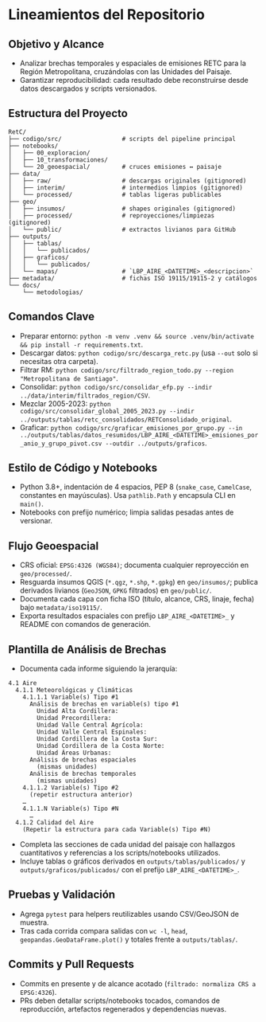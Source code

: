 # Lineamientos del Repositorio

## Objetivo y Alcance
- Analizar brechas temporales y espaciales de emisiones RETC para la Región Metropolitana, cruzándolas con las Unidades del Paisaje.
- Garantizar reproducibilidad: cada resultado debe reconstruirse desde datos descargados y scripts versionados.

## Estructura del Proyecto
```
RetC/
├── codigo/src/                 # scripts del pipeline principal
├── notebooks/
│   ├── 00_exploracion/
│   ├── 10_transformaciones/
│   └── 20_geoespacial/         # cruces emisiones ↔ paisaje
├── data/
│   ├── raw/                    # descargas originales (gitignored)
│   ├── interim/                # intermedios limpios (gitignored)
│   └── processed/              # tablas ligeras publicables
├── geo/
│   ├── insumos/                # shapes originales (gitignored)
│   ├── processed/              # reproyecciones/limpiezas (gitignored)
│   └── public/                 # extractos livianos para GitHub
├── outputs/
│   ├── tablas/
│   │   └── publicados/
│   ├── graficos/
│   │   └── publicados/
│   └── mapas/                  # `LBP_AIRE_<DATETIME>_<descripcion>`
├── metadata/                   # fichas ISO 19115/19115-2 y catálogos
└── docs/
    └── metodologias/
```

## Comandos Clave
- Preparar entorno: `python -m venv .venv && source .venv/bin/activate && pip install -r requirements.txt`.
- Descargar datos: `python codigo/src/descarga_retc.py` (usa `--out` solo si necesitas otra carpeta).
- Filtrar RM: `python codigo/src/filtrado_region_todo.py --region "Metropolitana de Santiago"`.
- Consolidar: `python codigo/src/consolidar_efp.py --indir ../data/interim/filtrados_region/CSV`.
- Mezclar 2005-2023: `python codigo/src/consolidar_global_2005_2023.py --indir ../outputs/tablas/retc_consolidados/RETConsolidado_original`.
- Graficar: `python codigo/src/graficar_emisiones_por_grupo.py --in ../outputs/tablas/datos_resumidos/LBP_AIRE_<DATETIME>_emisiones_por_anio_y_grupo_pivot.csv --outdir ../outputs/graficos`.

## Estilo de Código y Notebooks
- Python 3.8+, indentación de 4 espacios, PEP 8 (`snake_case`, `CamelCase`, constantes en mayúsculas). Usa `pathlib.Path` y encapsula CLI en `main()`.
- Notebooks con prefijo numérico; limpia salidas pesadas antes de versionar.

## Flujo Geoespacial
- CRS oficial: `EPSG:4326 (WGS84)`; documenta cualquier reproyección en `geo/processed/`.
- Resguarda insumos QGIS (`*.qgz`, `*.shp`, `*.gpkg`) en `geo/insumos/`; publica derivados livianos (`GeoJSON`, `GPKG` filtrados) en `geo/public/`.
- Documenta cada capa con ficha ISO (título, alcance, CRS, linaje, fecha) bajo `metadata/iso19115/`.
- Exporta resultados espaciales con prefijo `LBP_AIRE_<DATETIME>_` y README con comandos de generación.

## Plantilla de Análisis de Brechas
- Documenta cada informe siguiendo la jerarquía:

```
4.1 Aire
  4.1.1 Meteorológicas y Climáticas
    4.1.1.1 Variable(s) Tipo #1
      Análisis de brechas en variable(s) tipo #1
        Unidad Alta Cordillera:
        Unidad Precordillera:
        Unidad Valle Central Agrícola:
        Unidad Valle Central Espinales:
        Unidad Cordillera de la Costa Sur:
        Unidad Cordillera de la Costa Norte:
        Unidad Áreas Urbanas:
      Análisis de brechas espaciales
        (mismas unidades)
      Análisis de brechas temporales
        (mismas unidades)
    4.1.1.2 Variable(s) Tipo #2
      (repetir estructura anterior)
    …
    4.1.1.N Variable(s) Tipo #N
      …
  4.1.2 Calidad del Aire
    (Repetir la estructura para cada Variable(s) Tipo #N)
```

- Completa las secciones de cada unidad del paisaje con hallazgos cuantitativos y referencias a los scripts/notebooks utilizados.
- Incluye tablas o gráficos derivados en `outputs/tablas/publicados/` y `outputs/graficos/publicados/` con el prefijo `LBP_AIRE_<DATETIME>_`.

## Pruebas y Validación
- Agrega `pytest` para helpers reutilizables usando CSV/GeoJSON de muestra.
- Tras cada corrida compara salidas con `wc -l`, `head`, `geopandas.GeoDataFrame.plot()` y totales frente a `outputs/tablas/`.

## Commits y Pull Requests
- Commits en presente y de alcance acotado (`filtrado: normaliza CRS a EPSG:4326`).
- PRs deben detallar scripts/notebooks tocados, comandos de reproducción, artefactos regenerados y dependencias nuevas.
